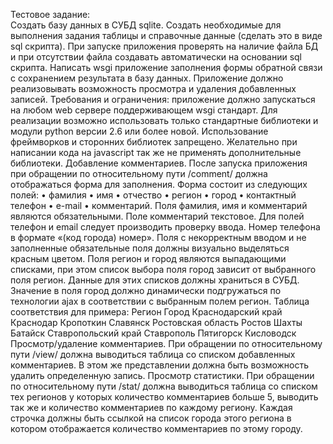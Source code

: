 Тестовое задание:  
Создать базу данных  в СУБД sqlite. Создать необходимые для выполнения задания таблицы и справочные данные (сделать это в виде sql скрипта). При запуске приложения проверять на наличие файла БД и при отсутствии файла создавать автоматически на основании sql скрипта.
Написать wsgi приложение заполнения формы обратной связи с сохранением результата в базу данных. Приложение должно реализовывать возможность просмотра и удаления добавленных записей.
Требования и ограничения: приложение должно запускаться на любом web сервере поддерживающем wsgi стандарт. Для реализации возможно использовать только стандартные  библиотеки и модули python версии 2.6 или более новой. Использование фреймворков и сторонних библиотек запрещено. Желательно при написании кода на javascript так же не применять дополнительные библиотеки.
Добавление комментариев. После запуска приложения при обращении по относительному пути /comment/ должна отображаться форма для заполнения. Форма состоит из следующих полей:
•	фамилия
•	имя
•	отчество
•	регион
•	город
•	контактный телефон
•	e-mail
•	комментарий.
Поля фамилия, имя и комментарий являются обязательными. Поле комментарий текстовое. Для полей телефон и email следует производить проверку ввода. Номер телефона в формате «(код города) номер». Поля с некорректным вводом и не заполненные обязательные поля должны визуально выделяться красным цветом. Поля регион и город являются выпадающими списками, при этом список выбора поля город зависит от выбранного поля регион. Данные для этих списков должны храниться в СУБД. Значение в поля город должно динамически подгружаться по технологии ajax в соответствии с выбранным полем регион.  Таблица соответствия для примера:
Регион	Город
Краснодарский край	Краснодар
	Кропоткин
	Славянск
Ростовская область	Ростов
	Шахты
	Батайск
Ставропольский край	Ставрополь
	Пятигорск
	Кисловодск
Просмотр/удаление комментариев. При обращении по относительному пути /view/ должна выводиться таблица со списком добавленных комментариев. В этом же представлении должна быть возможность удалить определенную запись.
Просмотр статистики.  При обращении по относительному пути /stat/ должна выводиться таблица со списком тех регионов у которых количество комментариев больше 5, выводить так же и количество комментариев по каждому региону. Каждая строчка должны быть ссылкой на список города этого региона в котором отображается количество комментариев по этому городу.
 

